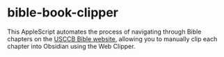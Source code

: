 # bible-book-clipper
This AppleScript automates the process of navigating through Bible chapters on the [USCCB Bible website](https://bible.usccb.org), allowing you to manually clip each chapter into Obsidian using the Web Clipper.

